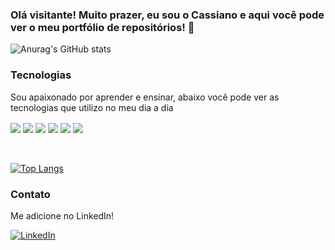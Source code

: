 ### Olá visitante! Muito prazer, eu sou o Cassiano e aqui você pode ver o meu portfólio de repositórios! 💾

![Anurag's GitHub stats](https://github-readme-stats.vercel.app/api?username=cassiano-dio&show_icons=true&bg_color=00000000)


### Tecnologias

Sou apaixonado por aprender e ensinar, abaixo você pode ver as tecnologias que utilizo no meu dia a dia

<div style="display: inline_block">
  <img align="center"src="https://img.shields.io/badge/Java-ED8B00?style=for-the-badge&logo=openjdk&logoColor=white">
  <img align="center" src="https://img.shields.io/badge/JavaScript-F7DF1E?style=for-the-badge&logo=javascript&logoColor=black">
  <img align="center" src="https://img.shields.io/badge/HTML-239120?style=for-the-badge&logo=html5&logoColor=white">
  <img align="center" src="https://img.shields.io/badge/CSS-239120?&style=for-the-badge&logo=css3&logoColor=white">
  <img align="center" src="https://img.shields.io/badge/Node.js-43853D?style=for-the-badge&logo=node.js&logoColor=white">
  <img align="center" src="https://img.shields.io/badge/Amazon_AWS-FF9900?style=for-the-badge&logo=amazonaws&logoColor=white">
</div>
<br />
<br />

[![Top Langs](https://github-readme-stats.vercel.app/api/top-langs/?username=cassiano-dio)](https://github.com/cassiano-dio/github-readme-stats)

### Contato

Me adicione no LinkedIn!

[![LinkedIn](https://img.shields.io/badge/LinkedIn-0077B5?style=for-the-badge&logo=linkedin&logoColor=white)](https://www.linkedin.com/in/peres-cassiano/)
